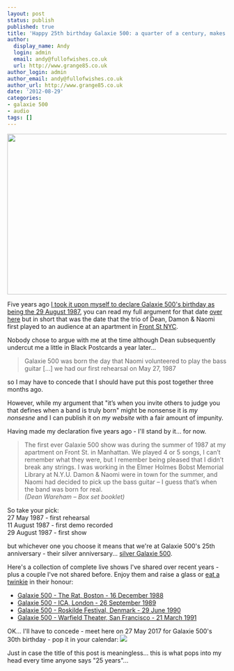 ```yaml
---
layout: post
status: publish
published: true
title: 'Happy 25th birthday Galaxie 500: a quarter of a century, makes a girl think'
author:
  display_name: Andy
  login: admin
  email: andy@fullofwishes.co.uk
  url: http://www.grange85.co.uk
author_login: admin
author_email: andy@fullofwishes.co.uk
author_url: http://www.grange85.co.uk
date: '2012-08-29'
categories:
- galaxie 500
- audio
tags: []
---
```

<p><img alt="" src="https://media.fullofwishes.co.uk/images/misc/Galaxie500PR161210.jpg" title="Galaxie 500" class="aligncenter" width="562" height="368" /></p>
<p>Five years ago <a href="/2007/08/28/on-the-20th-anniversary-of-galaxie-500/">I took it upon myself to declare Galaxie 500's birthday as being the 29 August 1987</a>, you can read my full argument for that date <a href="/2007/08/28/on-the-20th-anniversary-of-galaxie-500/">over here</a> but in short that was the date that the trio of Dean, Damon & Naomi first played to an audience at an apartment in <a href="https://maps.google.com/maps?q=248+front+st+new+york&ll=40.708127,-74.000883&spn=0.005148,0.007553&sll=40.708207,-74.001013&layer=c&cbp=13,271.89,,0,-10.73&cbll=40.708127,-74.000883&hnear=248+Front+St,+New+York,+10038&t=m&z=17&panoid=2cC3_xqC2_gZtSrtfuZPIA">Front St NYC</a>.</p>
<p>Nobody chose to argue with me at the time although Dean subsequently undercut me a little in Black Postcards a year later...</p>
<blockquote><p>Galaxie 500 was born the day that Naomi volunteered to play the bass guitar [...] we had our first rehearsal on May 27, 1987</p></blockquote>
<p>so I may have to concede that I should have put this post together three months ago.</p>
<p>However, while my argument that "it’s when you invite others to judge you that defines when a band is truly born" might be nonsense it is <em>my nonsesne</em> and I can publish it on <em>my website</em> with a fair amount of impunity. </p>
<p>Having made my declaration five years ago - I'll stand by it... for now.</p>
<blockquote><p>The first ever Galaxie 500 show was during the summer of 1987 at my apartment on Front St. in Manhattan. We played 4 or 5 songs, I can’t remember what they were, but I remember being pleased that I didn’t break any strings. I was working in the Elmer Holmes Bobst Memorial Library at N.Y.U. Damon & Naomi were in town for the summer, and Naomi had decided to pick up the bass guitar – I guess that’s when the band was born for real.<br />
<em>(Dean Wareham – Box set booklet)</em></p></blockquote>
<p>So take your pick:<br />
27 May 1987 - first rehearsal<br />
11 August 1987 - first demo recorded<br />
29 August 1987 - first show</p>
<p>but whichever one you choose it means that we're at Galaxie 500's 25th anniversary - their silver anniversary... <a href="http://www.flickr.com/photos/22389419@N08/7035682145/">silver Galaxie 500</a>. </p>
<p>Here's a collection of complete live shows I've shared over recent years - plus a couple I've not shared before. Enjoy them and raise a glass or <a href="http://www.flickr.com/photos/laurenrosenbaum/2406358388/">eat a twinkie</a> in their honour:</p>
<ul>
<li><a href="http://www.mediafire.com/?3kdph0idz80fpev">Galaxie 500 - The Rat, Boston - 16 December 1988</a></li>
<li><a href="http://www.mediafire.com/?bsyr8vd8m8kyahj">Galaxie 500 - ICA, London - 26 September 1989</a></li>
<li><a href="http://www.mediafire.com/?emi5m1mgwjm">Galaxie 500 - Roskilde Festival, Denmark - 29 June 1990</a></li>
<li><a href="http://www.mediafire.com/?ttzyy5ymw2n">Galaxie 500 - Warfield Theater, San Francisco - 21 March 1991</a></li>
</ul>
<p>OK... I'll have to concede - meet here on 27 May 2017 for Galaxie 500's 30th birthday - pop it in your calendar: <a href="http://www.google.com/calendar/event?action=TEMPLATE&text=Galaxie%20500's%2030th%20birthday&dates=20170527/20170528&details=http%3A%2F%2Fwww.fullofwishes.co.uk&location=A%20Head%20Full%20of%20Wishes&trp=false&sprop=http%3A%2F%2Fwww.fullofwishes.co.uk&sprop=name:A%20Head%20Full%20of%20Wishes" target="_blank"><img src="//www.google.com/calendar/images/ext/gc_button2.gif" border=0></a></p>
<p>Just in case the title of this post is meaningless... this is what pops into my head every time anyone says "25 years"...<br />
<iframe width="480" height="360" class="aligncenter" https://www.youtube-nocookie.com/embed/mMva70OPpSk" frameborder="0" allowfullscreen></iframe></p>
